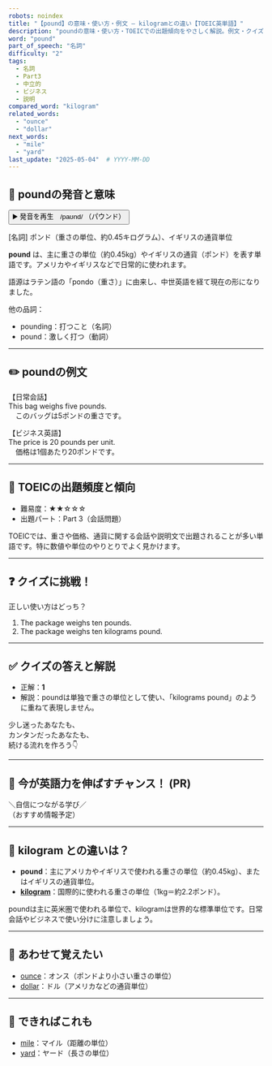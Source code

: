 ```yaml
---
robots: noindex
title: "【pound】の意味・使い方・例文 ― kilogramとの違い【TOEIC英単語】"
description: "poundの意味・使い方・TOEICでの出題傾向をやさしく解説。例文・クイズ付きでkilogramとの違いもわかりやすく学べます。"
word: "pound"
part_of_speech: "名詞"
difficulty: "2"
tags:
  - 名詞
  - Part3
  - 中立的
  - ビジネス
  - 説明
compared_word: "kilogram"
related_words:
  - "ounce"
  - "dollar"
next_words:
  - "mile"
  - "yard"
last_update: "2025-05-04"  # YYYY-MM-DD
---
```


## 🔰 poundの発音と意味

<button class="play-audio" onclick="playTTS('pound')">
  <span class="play-audio-main">
    ▶️ 発音を再生　/paʊnd/
  </span>
  <span class="play-audio-sub">
    （パウンド）
  </span>
</button>

[名詞] ポンド（重さの単位、約0.45キログラム）、イギリスの通貨単位

**pound** は、主に重さの単位（約0.45kg）やイギリスの通貨（ポンド）を表す単語です。アメリカやイギリスなどで日常的に使われます。

語源はラテン語の「pondo（重さ）」に由来し、中世英語を経て現在の形になりました。

他の品詞：  
- pounding：打つこと（名詞）
- pound：激しく打つ（動詞）

---

## ✏️ poundの例文

【日常会話】  
This bag weighs five pounds.  
　このバッグは5ポンドの重さです。

【ビジネス英語】  
The price is 20 pounds per unit.  
　価格は1個あたり20ポンドです。

---

## 🎯 TOEICの出題頻度と傾向

- 難易度：★★☆☆☆
- 出題パート：Part 3（会話問題）

TOEICでは、重さや価格、通貨に関する会話や説明文で出題されることが多い単語です。特に数値や単位のやりとりでよく見かけます。

---

## ❓ クイズに挑戦！

正しい使い方はどっち？

1. The package weighs ten pounds.  
2. The package weighs ten kilograms pound.

---

## ✅ クイズの答えと解説

- 正解：**1**
- 解説：poundは単独で重さの単位として使い、「kilograms pound」のように重ねて表現しません。

少し迷ったあなたも、  
カンタンだったあなたも、  
続ける流れを作ろう👇️

---

## 🚀 今が英語力を伸ばすチャンス！ (PR)

<div class="info-center">
＼自信につながる学び／<br>  
（おすすめ情報予定）
</div>

---

## 🤔  kilogram との違いは？

- **pound**：主にアメリカやイギリスで使われる重さの単位（約0.45kg）、またはイギリスの通貨単位。
- **[kilogram](/kilogram)**：国際的に使われる重さの単位（1kg＝約2.2ポンド）。

poundは主に英米圏で使われる単位で、kilogramは世界的な標準単位です。日常会話やビジネスで使い分けに注意しましょう。

---

## 🧩 あわせて覚えたい

- [ounce](/ounce)：オンス（ポンドより小さい重さの単位）
- [dollar](/dollar)：ドル（アメリカなどの通貨単位）

---

## 📖 できればこれも

- [mile](/mile)：マイル（距離の単位）
- [yard](/yard)：ヤード（長さの単位）

<!-- cvid: aid26_bid18 -->
